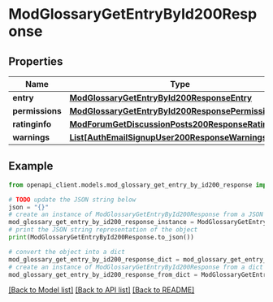 # ModGlossaryGetEntryById200Response


## Properties

Name | Type | Description | Notes
------------ | ------------- | ------------- | -------------
**entry** | [**ModGlossaryGetEntryById200ResponseEntry**](ModGlossaryGetEntryById200ResponseEntry.md) |  | 
**permissions** | [**ModGlossaryGetEntryById200ResponsePermissions**](ModGlossaryGetEntryById200ResponsePermissions.md) |  | [optional] 
**ratinginfo** | [**ModForumGetDiscussionPosts200ResponseRatinginfo**](ModForumGetDiscussionPosts200ResponseRatinginfo.md) |  | [optional] 
**warnings** | [**List[AuthEmailSignupUser200ResponseWarningsInner]**](AuthEmailSignupUser200ResponseWarningsInner.md) |  | [optional] 

## Example

```python
from openapi_client.models.mod_glossary_get_entry_by_id200_response import ModGlossaryGetEntryById200Response

# TODO update the JSON string below
json = "{}"
# create an instance of ModGlossaryGetEntryById200Response from a JSON string
mod_glossary_get_entry_by_id200_response_instance = ModGlossaryGetEntryById200Response.from_json(json)
# print the JSON string representation of the object
print(ModGlossaryGetEntryById200Response.to_json())

# convert the object into a dict
mod_glossary_get_entry_by_id200_response_dict = mod_glossary_get_entry_by_id200_response_instance.to_dict()
# create an instance of ModGlossaryGetEntryById200Response from a dict
mod_glossary_get_entry_by_id200_response_from_dict = ModGlossaryGetEntryById200Response.from_dict(mod_glossary_get_entry_by_id200_response_dict)
```
[[Back to Model list]](../README.md#documentation-for-models) [[Back to API list]](../README.md#documentation-for-api-endpoints) [[Back to README]](../README.md)



